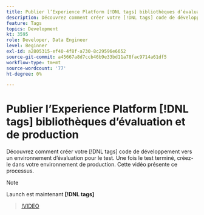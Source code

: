 ```yaml
---
title: Publier l’Experience Platform [!DNL tags] bibliothèques d’évaluation et de production
description: Découvrez comment créer votre [!DNL tags] code de développement vers un environnement d’évaluation pour le test. Une fois le test terminé, créez-le dans votre environnement de production. Cette vidéo présente ce processus.
feature: Tags
topics: Development
kt: 3595
role: Developer, Data Engineer
level: Beginner
exl-id: a2805315-ef40-4f8f-a730-8c29596e6652
source-git-commit: a45667a8d7ccb46b9e33bd11a78fac9714a61df5
workflow-type: tm+mt
source-wordcount: '77'
ht-degree: 0%

---
```


# Publier l’Experience Platform [!DNL tags] bibliothèques d’évaluation et de production

Découvrez comment créer votre [!DNL tags] code de développement vers un environnement d’évaluation pour le test. Une fois le test terminé, créez-le dans votre environnement de production. Cette vidéo présente ce processus.

>[!NOTE]
>
> Launch est maintenant **[!DNL tags]**

>[!VIDEO](https://video.tv.adobe.com/v/28777/?quality=12&learn=on)
